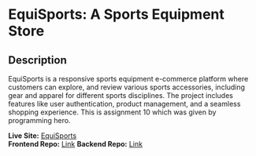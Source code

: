 # **EquiSports: A Sports Equipment Store**  

## **Description**  
EquiSports is a responsive sports equipment e-commerce platform where customers can explore, and review various sports accessories, including gear and apparel for different sports disciplines. The project includes features like user authentication, product management, and a seamless shopping experience. This is assignment 10 which was given by programming hero.

**Live Site:** [EquiSports](https://equisports-mas.netlify.app/)  
**Frontend Repo:** [Link](https://github.com/MasumAhmed19/EquipSports-clientside) 
**Backend Repo:** [Link](https://github.com/MasumAhmed19/EquipSports-serverside) 